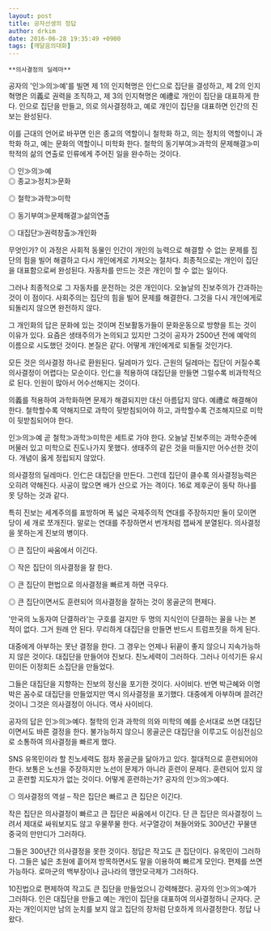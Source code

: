 ```yaml
---
layout: post
title: 공자선생의 정답
author: drkim
date: 2016-06-28 19:35:49 +0900
tags: [깨달음의대화]
---
```

 


    **의사결정의 딜레마**

  


공자의 '인≫의≫예'를 빌면 제 1의 인지혁명은 인仁으로 집단을 결성하고, 제 2의 인지혁명은 의義로 권력을 조직하고, 제 3의 인지혁명은 예禮로 개인이 집단을 대표하게 한다. 인으로 집단을 만들고, 의로 의사결정하고, 예로 개인이 집단을 대표하면 인간의 진보는 완성된다. 

  


이를 근대의 언어로 바꾸면 인은 종교의 역할이니 철학화 하고, 의는 정치의 역할이니 과학화 하고, 예는 문화의 역할이니 미학화 한다. 철학의 동기부여≫과학의 문제해결≫미학적의 삶의 연출로 인류에게 주어진 일을 완수하는 것이다. 

  


◎ 인≫의≫예         
◎ 종교≫정치≫문화

◎ 철학≫과학≫미학   
      
◎ 동기부여≫문제해결≫삶의연출   
      
◎ 대집단≫권력창출≫개인화 

  


무엇인가? 이 과정은 사회적 동물인 인간이 개인의 능력으로 해결할 수 없는 문제를 집단의 힘을 빌어 해결하고 다시 개인에게로 가져오는 절차다. 최종적으로는 개인이 집단을 대표함으로써 완성된다. 자동차를 만드는 것은 개인이 할 수 없는 일이다. 

  


그러나 최종적으로 그 자동차를 운전하는 것은 개인이다. 오늘날의 진보주의가 간과하는 것이 이 점이다. 사회주의는 집단의 힘을 빌어 문제를 해결한다. 그것을 다시 개인에게로 되돌리지 않으면 완전하지 않다. 

  


그 개인화의 답은 문화에 있는 것이며 진보활동가들이 문화운동으로 방향을 트는 것이 이유가 있다. 요즘은 생태주의가 논의되고 있지만 그것이 공자가 2500년 전에 예악의 이름으로 시도했던 것이다. 본질은 같다. 어떻게 개인에게로 되돌릴 것인가다. 

  


모든 것은 의사결정 하나로 환원된다. 딜레마가 있다. 근원의 딜레마는 집단이 커질수록 의사결정이 어렵다는 모순이다. 인仁을 적용하여 대집단을 만들면 그럴수록 비과학적으로 된다. 인원이 많아서 어수선해지는 것이다. 

  


의義를 적용하여 과학화하면 문제가 해결되지만 대신 아름답지 않다. 예禮로 해결해야 한다. 철학할수록 약해지므로 과학이 뒷받침되어야 하고, 과학할수록 건조해지므로 미학이 뒷받침되어야 한다. 

  


인≫의≫예 곧 철학≫과학≫미학은 세트로 가야 한다. 오늘날 진보주의는 과학수준에 머물러 있고 미학으로 진도나가지 못했다. 생태주의 같은 것을 떠들지만 어수선한 것이다. 개념이 옳게 정립되지 않았다. 

  


의사결정의 딜레마다. 인仁은 대집단을 만든다. 그런데 집단이 클수록 의사결정능력은 오히려 약해진다. 사공이 많으면 배가 산으로 가는 격이다. 16로 제후군이 동탁 하나를 못 당하는 것과 같다. 

  


특히 진보는 세계주의를 표방하며 폭 넓은 국제주의적 연대를 주장하지만 둘이 모이면 당이 세 개로 쪼개진다. 말로는 연대를 주장하면서 번개처럼 잽싸게 분열된다. 의사결정을 못하는게 진보의 병이다. 

  


◎ 큰 집단이 싸움에서 이긴다.   
      
◎ 작은 집단이 의사결정을 잘 한다.   
      
◎ 큰 집단이 편법으로 의사결정을 빠르게 하면 극우다.   
      
◎ 큰 집단이면서도 훈련되어 의사결정을 잘하는 것이 몽골군의 편제다. 

  


'만국의 노동자여 단결하라'는 구호를 걸지만 두 명의 지식인이 단결하는 꼴을 나는 본 적이 없다. 그거 원래 안 된다. 무리하게 대집단을 만들면 반드시 트럼프짓을 하게 된다. 

  


대중에게 아부하는 못난 결정을 한다. 그 경우는 언제나 뒤끝이 좋지 않으니 지속가능하지 않은 것이다. 대집단을 만들어야 진보다. 친노세력이 그러하다. 그러나 이석기든 유시민이든 이정희든 소집단을 만들었다. 

  


그들은 대집단을 지향하는 진보의 정신을 포기한 것이다. 사이비다. 반면 박근혜와 이명박은 꼼수로 대집단을 만들었지만 역시 의사결정을 포기했다. 대중에게 아부하며 끌려간 것이니 그것은 의사결정이 아니다. 역사 사이비다. 

  


공자의 답은 인≫의≫예다. 철학의 인과 과학의 의와 미학의 예를 순서대로 쓰면 대집단이면서도 바른 결정을 한다. 불가능하지 않으니 몽골군은 대집단을 이루고도 이심전심으로 소통하여 의사결정을 빠르게 했다. 

  


SNS 유목민이라 할 친노세력도 점차 몽골군을 닮아가고 있다. 절대적으로 훈련되어야 한다. 보통은 노선을 주장하지만 노선이 문제가 아니라 훈련이 문제다. 훈련되어 있지 않고 훈련할 지도자가 없는 것이다. 어떻게 훈련하는가? 공자의 인≫의≫예다. 

  


◎ 의사결정의 역설 – 작은 집단은 빠르고 큰 집단은 이긴다. 

  


작은 집단은 의사결정이 빠르고 큰 집단은 싸움에서 이긴다. 단 큰 집단은 의사결정이 느려서 제대로 싸워보지도 않고 우물쭈물 한다. 서구열강이 쳐들어와도 300년간 꾸물댄 중국의 만만디가 그러하다. 

  


그들은 300년간 의사결정을 못한 것이다. 정답은 작고도 큰 집단이다. 유목민이 그러하다. 그들은 넓은 초원에 흩어져 방목하면서도 말을 이용하여 빠르게 모인다. 편제를 쓰면 가능하다. 로마군의 백부장이나 금나라의 맹안모극제가 그러하다. 

  


10진법으로 편제하여 작고도 큰 집단을 만들었으니 강력해졌다. 공자의 인≫의≫예가 그러하다. 인은 대집단을 만들고 예는 개인이 집단을 대표하여 의사결정하니 군자다. 군자는 개인이지만 남의 눈치를 보지 않고 집단의 장처럼 단호하게 의사결정한다. 정답 나왔다.